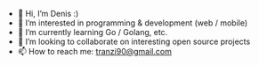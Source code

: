 - 👋 Hi, I’m Denis :)
- 👀 I’m interested in programming & development (web / mobile)
- 🌱 I’m currently learning Go / Golang, etc.
- 💞️ I’m looking to collaborate on interesting open source projects
- 📫 How to reach me: tranzi90@gmail.com

<!---
tranzi90/tranzi90 is a ✨ special ✨ repository because its `README.md` (this file) appears on your GitHub profile.
You can click the Preview link to take a look at your changes.
--->
